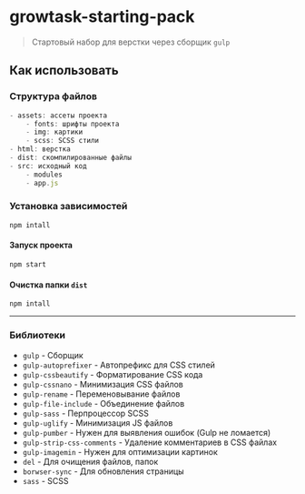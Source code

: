 # growtask-starting-pack

> Стартовый набор для верстки через сборщик `gulp`

## Как использовать

### Структура файлов

```js
- assets: ассеты проекта
    - fonts: шрифты проекта
    - img: картики
    - scss: SCSS стили
- html: верстка
- dist: скомпилированные файлы
- src: исходный код
    - modules
    - app.js
```

### Установка зависимостей

```shell
npm intall
```

#### Запуск проекта

```shell
npm start
```

#### Очистка папки `dist`

```shell
npm intall
```

---

### Библиотеки

- `gulp` - Сборщик
- `gulp-autoprefixer` - Автопрефикс для CSS стилей
- `gulp-cssbeautify` - Форматирование CSS кода
- `gulp-cssnano` - Минимизация CSS файлов
- `gulp-rename` - Переменовывание файлов
- `gulp-file-include` - Объединение файлов
- `gulp-sass` - Перпроцессор SCSS
- `gulp-uglify` - Минимизация JS файлов
- `gulp-pumber` - Нужен для выявления ошибок (Gulp не ломается)
- `gulp-strip-css-comments` - Удаление комментариев в CSS файлах
- `gulp-imagemin` - Нужен для оптимизации картинок
- `del` - Для очищения файлов, папок
- `borwser-sync` - Для обновления страницы
- `sass` - SCSS
